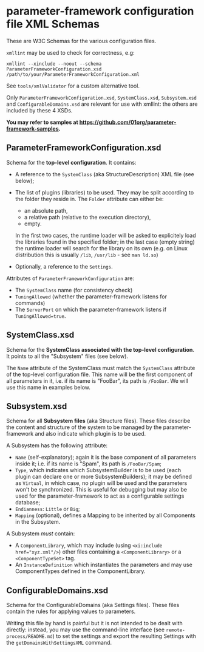 # parameter-framework configuration file XML Schemas

These are W3C Schemas for the various configuration files.

`xmllint` may be used to check for correctness, e.g:

    xmllint --xinclude --noout --schema ParameterFrameworkConfiguration.xsd /path/to/your/ParameterFrameworkConfiguration.xml

See `tools/xmlValidator` for a custom alternative tool.

Only `ParameterFrameworkConfiguration.xsd`, `SystemClass.xsd`, `Subsystem.xsd` and
`ConfigurableDomains.xsd` are relevant for use with xmllint: the others are
included by these 4 XSDs.

**You may refer to samples at
<https://github.com/01org/parameter-framework-samples>.**

## ParameterFrameworkConfiguration.xsd

Schema for the **top-level configuration**.  It contains:

- A reference to the `SystemClass` (aka StructureDescription) XML file (see
  below);
- The list of plugins (libraries) to be used. They may be split according to
the folder they reside in. The `Folder` attribute can either be:
    
    - an absolute path,
    - a relative path (relative to the execution directory),
    - empty.
    
    In the first two cases, the runtime loader will be asked to explicitely load
    the libraries found in the specified folder; in the last case (empty string)
    the runtime loader will search for the library on its own (e.g. on Linux
    distribution this is usually `/lib`, `/usr/lib` - see `man ld.so`)
- Optionally, a reference to the `Settings`.

Attributes of `ParameterFrameworkConfiguration` are:

- The `SystemClass` name (for consistency check)
- `TuningAllowed` (whether the parameter-framework listens for commands)
- The `ServerPort` on which the parameter-framework listens if
  `TuningAllowed=true`.

## SystemClass.xsd

Schema for the **SystemClass associated with the top-level configuration**.  It
points to all the "Subsystem" files (see below).

The `Name` attribute of the SystemClass must match the `SystemClass` attribute
of the top-level configuration file. This name will be the first component of
all parameters in it, i.e. if its name is "FooBar", its path is `/FooBar`. We
will use this name in examples below.

## Subsystem.xsd

Schema for all **Subsystem files** (aka Structure files).  These files describe the
content and structure of the system to be managed by the parameter-framework
and also indicate which plugin is to be used.

A Subsystem has the following attribute:

- `Name` (self-explanatory); again it is the base component of all parameters
  inside it; i.e. if its name is "Spam", its path is `/FooBar/Spam`;
- `Type`, which indicates which SubsystemBuilder is to be used (each plugin can
  declare one or more SubsystemBuilders); it may be defined as `Virtual`, in
  which case, no plugin will be used and the parameters won't be synchronized.
  This is useful for debugging but may also be used for the parameter-framework
  to act as a configurable settings database;
- `Endianness`: `Little` or `Big`;
- `Mapping` (optional), defines a Mapping to be inherited by all Components in
  the Subsystem.

A Subsystem *must* contain:

- A `ComponentLibrary`, which may include (using `<xi:include href="xyz.xml"/>`)
  other files containing a `<ComponentLibrary>` or a `<ComponentTypeSet>` tag.
- An `InstanceDefinition` which instantiates the parameters and may use
  ComponentTypes defined in the ComponentLibrary.

## ConfigurableDomains.xsd

Schema for the ConfigurableDomains (aka Settings files).  These files contain
the rules for applying values to parameters.

Writing this file by hand is painful but it is not intended to be dealt
with directly: instead, you may use the command-line interface (see
`remote-process/README.md`) to set the settings and export the resulting
Settings with the `getDomainsWithSettingsXML` command.
